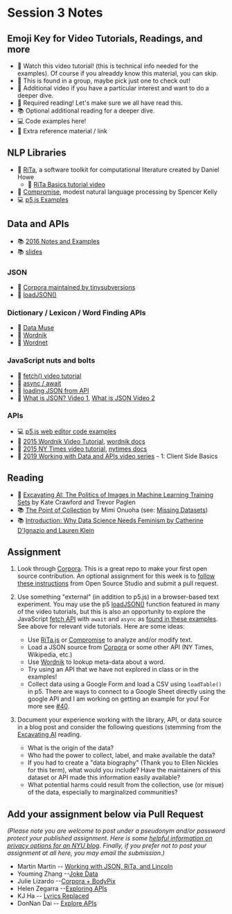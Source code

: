 # Session 3 Notes

## Emoji Key for Video Tutorials, Readings, and more
* 🚨 Watch this video tutorial! (this is technical info needed for the examples). Of course if you alreaddy know this material, you can skip.
* 🔢 This is found in a group, maybe pick just one to check out!
* 🍿 Additional video if you have a particular interest and want to do a deeper dive.
* 📕 Required reading! Let's make sure we all have read this.
* 📚 Optional additional reading for a deeper dive.
* 💻 Code examples here!
* 🔗 Extra reference material / link

## NLP Libraries
* 🔗 [RiTa](https://rednoise.org/rita/), a software toolkit for computational literature created by Daniel Howe
  * 🚨 [RiTa Basics tutorial video](https://youtu.be/lIPEvh8HbGQ)
* 🔗 [Compromise](https://github.com/spencermountain/compromise), modest natural language processing by Spencer Kelly
* 💻 [p5.js Examples](https://editor.p5js.org/a2zitp/collections/oG3L-OLvGP)

## Data and APIs
* 📚 [2016 Notes and Examples](http://shiffman.net/a2z/data-apis/)
* 📚 [slides](https://docs.google.com/presentation/d/1n9q6QNhcp4yFuARKJKnjJWU4hmmtEuD9OUKjydadaEw/edit?usp=sharing)

### JSON
* 🔗 [Corpora maintained by tinysubversions](https://github.com/dariusk/corpora)
* 🔗 [loadJSON()](https://p5js.org/reference/#/p5/loadJSON)

### Dictionary / Lexicon / Word Finding APIs
* 🔗 [Data Muse](https://www.datamuse.com/api/)
* 🔗 [Wordnik](https://www.wordnik.com/)
* 🔗 [Wordnet](https://wordnet.princeton.edu/)

### JavaScript nuts and bolts
* 🚨 [fetch() video tutorial](https://youtu.be/tc8DU14qX6I?list=PLRqwX-V7Uu6YxDKpFzf_2D84p0cyk4T7X)
* 🚨 [async / await](https://youtu.be/XO77Fib9tSI)
* 🚨 [loading JSON from API](https://youtu.be/uxf0--uiX0I?list=PLRqwX-V7Uu6YxDKpFzf_2D84p0cyk4T7X) 
* 🍿 [What is JSON? Video 1](https://youtu.be/_NFkzw6oFtQ?list=PLRqwX-V7Uu6a-SQiI4RtIwuOrLJGnel0r), [What is JSON Video 2](https://youtu.be/118sDpLOClw?list=PLRqwX-V7Uu6a-SQiI4RtIwuOrLJGnel0r)

### APIs
* 💻 [p5.js web editor code examples](https://editor.p5js.org/a2zitp/collections/cgfJWhpsE)
* 🔢 [2015 Wordnik Video Tutorial](https://youtu.be/YsgdUaOrFnQ), [wordnik docs](http://developer.wordnik.com/)
* 🔢 [2015 NY Times video tutorial](https://youtu.be/IMne3LY4bks), [nytimes docs](https://developer.nytimes.com/)
* 🍿 [2019 Working with Data and APIs video series](https://youtu.be/tc8DU14qX6I?list=PLRqwX-V7Uu6YxDKpFzf_2D84p0cyk4T7X) - 1: Client Side Basics

## Reading
* 📕 [Excavating AI: The Politics of Images in Machine Learning Training Sets](https://www.excavating.ai/) by Kate Crawford and Trevor Paglen
* 📚 [The Point of Collection](https://points.datasociety.net/the-point-of-collection-8ee44ad7c2fa#.y0xtfxi2p) by Mimi Onuoha (see: [Missing Datasets](https://github.com/MimiOnuoha/missing-datasets))
* 📚 [Introduction: Why Data Science Needs Feminism by Catherine D'Ignazio and Lauren Klein](https://data-feminism.mitpress.mit.edu/pub/frfa9szd/release/3)

## Assignment
1. Look through [Corpora](https://github.com/dariusk/corpora). This is a great repo to make your first open source contribution. An optional assignment for this week is to [follow these instructions](https://github.com/Open-Source-Studio-at-ITP/Syllabus/blob/source/data-assignment.md#instructions-for-corpora-contribution) from Open Source Studio and submit a pull request.

2. Use something "external" (in addition to p5.js) in a browser-based text experiment. You may use the p5 [loadJSON()](https://p5js.org/reference/#/p5/loadJSON) function featured in many of the video tutorials, but this is also an opportunity to explore the JavaScript [fetch API](https://developer.mozilla.org/en-US/docs/Web/API/Fetch_API/Using_Fetch) with `await` and `async` as [found in these examples](https://editor.p5js.org/a2zitp/collections/cgfJWhpsE). See above for relevant vide tutorials. Here are some ideas:
    * Use [RiTa.js](https://github.com/dhowe/RiTaJS) or [Compromise](https://github.com/spencermountain/compromise) to analyze and/or modify text.
    * Load a JSON source from [Corpora](https://github.com/dariusk/corpora) or some other API (NY Times, Wikipedia, etc.)
    * Use [Wordnik](http://developer.wordnik.com/) to lookup meta-data about a word.
    * Try using an API that we have not explored in class or in the examples!
    * Collect data using a Google Form and load a CSV using `loadTable()` in p5. There are ways to connect to a Google Sheet directly using the google API and I am working on getting an example for you! For more see [#40](https://github.com/shiffman/A2Z-F20/issues/40).

3. Document your experience working with the library, API, or data source in a blog post and consider the following questions (stemming from the [Excavating AI](https://www.excavating.ai/) reading.
    * What is the origin of the data?
    * Who had the power to collect, label, and make available the data?
    * If you had to create a "data biography" (Thank you to Ellen Nickles for this term), what would you include? Have the maintainers of this dataset or API made this information easily available?
    * What potential harms could result from the collection, use (or misue) of the data, especially to marginalized communities?

## Add your assignment below via Pull Request
*(Please note you are welcome to post under a pseudonym and/or password protect your published assignment. Here is some [helpful information on privacy options for an NYU blog](https://nyu.service-now.com/sp?id=kb_article&sysparm_article=KB0012245&sys_kb_id=b2ddc9da004aa1002a5d036a271e5f70&spa=1). Finally, if you prefer not to post your assignment at all here, you may email the submission.)*
* Martin Martin -- [Working with JSON, RiTa, and Lincoln](https://www.martinsquared.com/2020/09/28/working-with-json-rita-and-lincoln/)
* Youming Zhang --[Joke Data](https://github.com/yzhang33/data_api/tree/master)
* Julie Lizardo --[Corpora + BodyPix](https://julielizardo.com/2020/09/28/corpora-bodypix/)
* Helen Zegarra --[Exploring APIs](https://texaotech.wordpress.com/2020/09/28/exploring-apis/)
* KJ Ha -- [Lyrics Replaced](https://www.kyungjooha.com/post/lyrics-replaced)
* DonNan Dai -- [Explore APIs](https://wp.nyu.edu/tischschoolofthearts-donnan/2020/09/29/30/)
